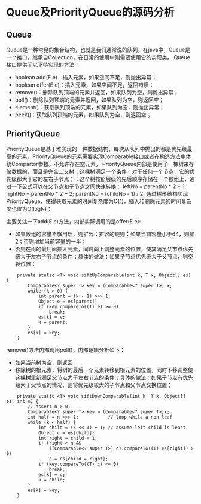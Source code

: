 # Queue及PriorityQueue的源码分析

## Queue

Queue是一种常见的集合结构，也就是我们通常说的队列。在java中，Queue是一个接口，继承自Collection，在日常的使用中则需要使用它的实现类。
Queue接口提供了以下待实现的方法：

* boolean add(E e)：插入元素，如果空间不足，则抛出异常；
* boolean offer(E e)：插入元素，如果空间不足，返回错误；
* remove()：删除队列顶端的元素并返回，如果队列为空，则抛出异常；
* poll()：删除队列顶端的元素并返回，如果队列为空，则返回空；
* element()：获取队列顶端的元素，如果队列为空，则抛出异常；
* peek()：获取队列顶端的元素，如果队列为空，则返回空；

## PriorityQueue

PriorityQueue是基于堆实现的一种数据结构，每次从队列中抛出的都是优先级最高的元素。PriorityQueue的元素需要实现Comparable接口或者在构造方法中体统Compartor参数。不允许存在空元素。
PriorityQueue内部是使用了一棵树来存储数据的，而且是完全二叉树；这棵树满足一个条件：对于任何一个节点，它的优先级都大于它的左右子节点；；这个树按照层级的先后顺序存储在一个数组上，通过一下公式可以在父节点和子节点之间快速转换：
leftNo = parentNo * 2 + 1;
rightNo = parentNo * 2 + 2;
parentNo = (childNo - 1) / 2;
通过树形结构实现PriorityQueue，使得获取元素的时间复杂度为O(1)，插入和删除元素的时间复杂度也仅为O(logN)；

主要关注一下add(E e)方法，内部实际调用的是offer(E e):
* 如果数组的容量不够用话，则扩容；扩容的规则：如果当前容量小于64，则加2；否则增加当前容量的一半；
* 否则在树的最后面插入元素，同时向上调整元素的位置，使其满足父节点优先级大于左右子节点的条件；具体的做法：如果子节点优先级大于父节点，则交换位置；

```
    private static <T> void siftUpComparable(int k, T x, Object[] es) {
        Comparable<? super T> key = (Comparable<? super T>) x;
        while (k > 0) {
            int parent = (k - 1) >>> 1;
            Object e = es[parent];
            if (key.compareTo((T) e) >= 0)
                break;
            es[k] = e;
            k = parent;
        }
        es[k] = key;
    }

```

remove()方法内部调用poll()，内部逻辑分析如下：
* 如果当前树为空，则返回
* 移除树的根元素，将树的最后一个元素转移到根元素的位置，同时下移调整使这棵树重新满足父节点大于左右节点的条件；具体的做法：如果子节点有优先级大于父节点的情况，则将优先级较大的子节点和父节点交换位置；
```
    private static <T> void siftDownComparable(int k, T x, Object[] es, int n) {
        // assert n > 0;
        Comparable<? super T> key = (Comparable<? super T>)x;
        int half = n >>> 1;           // loop while a non-leaf
        while (k < half) {
            int child = (k << 1) + 1; // assume left child is least
            Object c = es[child];
            int right = child + 1;
            if (right < n &&
                ((Comparable<? super T>) c).compareTo((T) es[right]) > 0)
                c = es[child = right];
            if (key.compareTo((T) c) <= 0)
                break;
            es[k] = c;
            k = child;
        }
        es[k] = key;
    }
```